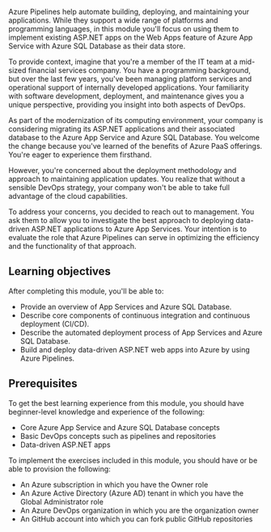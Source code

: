 Azure Pipelines help automate building, deploying, and maintaining your applications. While they support a wide range of platforms and programming languages, in this module you'll focus on using them to implement existing ASP.NET apps on the Web Apps feature of Azure App Service with Azure SQL Database as their data store.

To provide context, imagine that you're a member of the IT team at a mid-sized financial services company. You have a programming background, but over the last few years, you've been managing platform services and operational support of internally developed applications. Your familiarity with software development, deployment, and maintenance gives you a unique perspective, providing you insight into both aspects of DevOps.

As part of the modernization of its computing environment, your company is considering migrating its ASP.NET applications and their associated database to the Azure App Service and Azure SQL Database. You welcome the change because you've learned of the benefits of Azure PaaS offerings. You're eager to experience them firsthand.

However, you're concerned about the deployment methodology and approach to maintaining application updates. You realize that without a sensible DevOps strategy, your company won't be able to take full advantage of the cloud capabilities.

To address your concerns, you decided to reach out to management. You ask them to allow you to investigate the best approach to deploying data-driven ASP.NET applications to Azure App Services. Your intention is to evaluate the role that Azure Pipelines can serve in optimizing the efficiency and the functionality of that approach.

## Learning objectives

After completing this module, you'll be able to:

- Provide an overview of App Services and Azure SQL Database.
- Describe core components of continuous integration and continuous deployment (CI/CD).
- Describe the automated deployment process of App Services and Azure SQL Database.
- Build and deploy data-driven ASP.NET web apps into Azure by using Azure Pipelines.

## Prerequisites

To get the best learning experience from this module, you should have beginner-level knowledge and experience of the following:

- Core Azure App Service and Azure SQL Database concepts
- Basic DevOps concepts such as pipelines and repositories
- Data-driven ASP.NET apps

To implement the exercises included in this module, you should have or be able to provision the following:

- An Azure subscription in which you have the Owner role
- An Azure Active Directory (Azure AD) tenant in which you have the Global Administrator role
- An Azure DevOps organization in which you are the organization owner
- An GitHub account into which you can fork public GitHub repositories
